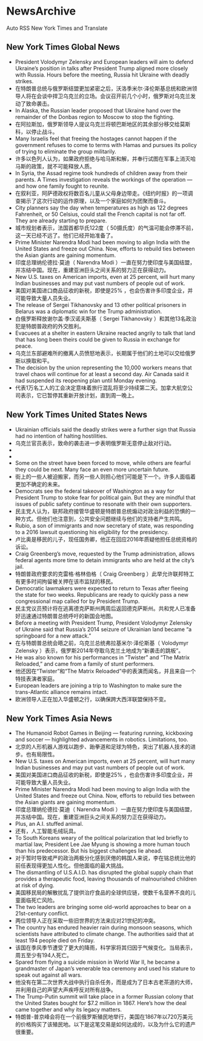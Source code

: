 # NewsArchive
Auto RSS New York Times and Translate

## New York Times Global News
* President Volodymyr Zelensky and European leaders will aim to defend Ukraine’s position in talks after President Trump aligned more closely with Russia. Hours before the meeting, Russia hit Ukraine with deadly strikes.
* 在特朗普总统与俄罗斯结盟更加紧密之后，沃洛季米尔·泽伦斯基总统和欧洲领导人将在会谈中捍卫乌克兰的立场。会议召开前几个小时，俄罗斯对乌克兰发动了致命袭击。
* In Alaska, the Russian leader proposed that Ukraine hand over the remainder of the Donbas region to Moscow to stop the fighting.
* 在阿拉斯加，俄罗斯领导人提议乌克兰将顿巴斯地区的其余部分移交给莫斯科，以停止战斗。
* Many Israelis feel that freeing the hostages cannot happen if the government refuses to come to terms with Hamas and pursues its policy of trying to eliminate the group militarily.
* 许多以色列人认为，如果政府拒绝与哈马斯和解，并奉行试图在军事上消灭哈马斯的政策，就不可能释放人质。
* In Syria, the Assad regime took hundreds of children away from their parents. A Times investigation reveals the workings of the operation — and how one family fought to reunite.
* 在叙利亚，阿萨德政权将数百名儿童从父母身边带走。《纽约时报》的一项调查揭示了这次行动的运作原理，以及一个家庭如何为团聚而奋斗。
* City planners say the day when temperatures as high as 122 degrees Fahrenheit, or 50 Celsius, could stall the French capital is not far off. They are already starting to prepare.
* 城市规划者表示，法国首都华氏122度（ 50摄氏度）的气温可能会停滞不前，这一天已经不远了。他们已经开始准备了。
* Prime Minister Narendra Modi had been moving to align India with the United States and freeze out China. Now, efforts to rebuild ties between the Asian giants are gaining momentum.
* 印度总理纳伦德拉·莫迪（ Narendra Modi ）一直在努力使印度与美国结盟，并冻结中国。现在，重建亚洲巨头之间关系的努力正在获得动力。
* New U.S. taxes on American imports, even at 25 percent, will hurt many Indian businesses and may put vast numbers of people out of work.
* 美国对美国进口商品征收的新税，即使是25% ，也会伤害许多印度企业，并可能导致大量人员失业。
* The release of Sergei Tikhanovsky and 13 other political prisoners in Belarus was a diplomatic win for the Trump administration.
* 白俄罗斯释放谢尔盖·季汉诺夫斯基（ Sergei Tikhanovsky ）和其他13名政治犯是特朗普政府的外交胜利。
* Evacuees at a shelter in eastern Ukraine reacted angrily to talk that land that has long been theirs could be given to Russia in exchange for peace.
* 乌克兰东部避难所的撤离人员愤怒地表示，长期属于他们的土地可以交给俄罗斯以换取和平。
* The decision by the union representing the 10,000 workers means that travel chaos will continue for at least a second day. Air Canada said it had suspended its reopening plan until Monday evening.
* 代表1万名工人的工会决定意味着旅行混乱将至少持续第二天。加拿大航空公司表示，它已暂停其重新开放计划，直到周一晚上。

## New York Times United States News
* Ukrainian officials said the deadly strikes were a further sign that Russia had no intention of halting hostilities.
* 乌克兰官员表示，致命的袭击进一步表明俄罗斯无意停止敌对行动。
* 
* 
* Some on the street have been forced to move, while others are fearful they could be next. Many face an even more uncertain future.
* 街上的一些人被迫搬家，而另一些人则担心他们可能是下一个。许多人面临着更加不确定的未来。
* Democrats see the federal takeover of Washington as a way for President Trump to stoke fear for political gain. But they are mindful that issues of public safety continue to resonate with their own supporters.
* 民主党人认为，联邦政府接管华盛顿是特朗普总统煽动对政治利益的恐惧的一种方式。但他们也注意到，公共安全问题继续与他们的支持者产生共鸣。
* Rubio, a son of immigrants and now secretary of state, was responding to a 2016 lawsuit questioning his eligibility for the presidency.
* 卢比奥是移民的儿子，现任国务卿，他正在回应2016年质疑他担任总统资格的诉讼。
* Craig Greenberg’s move, requested by the Trump administration, allows federal agents more time to detain immigrants who are held at the city’s jail.
* 特朗普政府要求的克雷格·格林伯格（ Craig Greenberg ）此举允许联邦特工有更多时间拘留被关押在该市监狱的移民。
* Democratic lawmakers were expected to return to Texas after fleeing the state for two weeks. Republicans are ready to quickly pass a new congressional map called for by President Trump.
* 民主党议员预计将在逃离德克萨斯州两周后返回德克萨斯州。共和党人已准备好迅速通过特朗普总统呼吁的新国会地图。
* Before a meeting with President Trump, President Volodymyr Zelensky of Ukraine said that Russia’s 2014 seizure of Ukrainian land became “a springboard for a new attack.”
* 在与特朗普总统会晤之前，乌克兰总统弗拉基米尔·泽伦斯基（ Volodymyr Zelensky ）表示，俄罗斯2014年夺取乌克兰土地成为“新袭击的跳板”。
* He was also known for his performances in “Twister” and “The Matrix Reloaded,” and came from a family of stunt performers.
* 他还因在“Twister”和“The Matrix Reloaded”中的表演而闻名，并且来自一个特技表演者家庭。
* European leaders are joining a trip to Washington to make sure the trans-Atlantic alliance remains intact.
* 欧洲领导人正在加入华盛顿之行，以确保跨大西洋联盟保持不变。

## New York Times Asia News
* The Humanoid Robot Games in Beijing — featuring running, kickboxing and soccer — highlighted advancements in robotics. Limitations, too.
* 北京的人形机器人游戏以跑步、跆拳道和足球为特色，突出了机器人技术的进步。也有局限性。
* New U.S. taxes on American imports, even at 25 percent, will hurt many Indian businesses and may put vast numbers of people out of work.
* 美国对美国进口商品征收的新税，即使是25% ，也会伤害许多印度企业，并可能导致大量人员失业。
* Prime Minister Narendra Modi had been moving to align India with the United States and freeze out China. Now, efforts to rebuild ties between the Asian giants are gaining momentum.
* 印度总理纳伦德拉·莫迪（ Narendra Modi ）一直在努力使印度与美国结盟，并冻结中国。现在，重建亚洲巨头之间关系的努力正在获得动力。
* Plus, an A.I. stuffed animal.
* 还有，人工智能毛绒玩具。
* To South Koreans weary of the political polarization that led briefly to martial law, President Lee Jae Myung is showing a more human touch than his predecessor. But his biggest challenges lie ahead.
* 对于暂时导致戒严的政治两极分化感到厌倦的韩国人来说，李在铭总统比他的前任表现得更加人性化。但他面临的最大挑战。
* The dismantling of U.S.A.I.D. has disrupted the global supply chain that provides a therapeutic food, leaving thousands of malnourished children at risk of dying.
* 美国移民局的解散扰乱了提供治疗食品的全球供应链，使数千名营养不良的儿童面临死亡风险。
* The two leaders are bringing some old-world approaches to bear on a 21st-century conflict.
* 两位领导人正在采取一些旧世界的方法来应对21世纪的冲突。
* The country has endured heavier rain during monsoon seasons, which scientists have attributed to climate change. The authorities said that at least 194 people died on Friday.
* 该国在季风季节遭受了更大的降雨，科学家将其归因于气候变化。当局表示，周五至少有194人死亡。
* Spared from flying a suicide mission in World War II, he became a grandmaster of Japan’s venerable tea ceremony and used his stature to speak out against all wars.
* 他没有在第二次世界大战中执行自杀任务，而是成为了日本古老茶道的大师，并利用自己的声望大声疾呼反对所有战争。
* The Trump-Putin summit will take place in a former Russian colony that the United States bought for $7.2 million in 1867. Here’s how the deal came together and why its legacy matters.
* 特朗普-普京峰会将在一个前俄罗斯殖民地举行，美国在1867年以720万美元的价格购买了该殖民地。以下是这笔交易是如何达成的，以及为什么它的遗产很重要。


